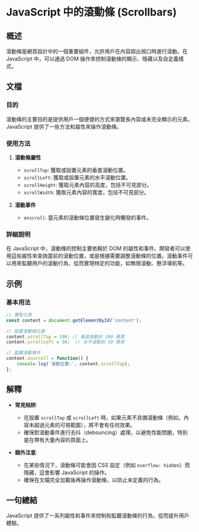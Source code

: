 <!--
Meta Description: # JavaScript 中的滾動條 (Scrollbars) ## 概述 滾動條是網頁設計中的一個重要組件，允許用戶在內容超出視口時進行滾動。在 JavaScript 中，可以通過 DOM 操作來控制滾動條的顯示、隱藏以及自定義樣式。 ## 文檔 ### 目的 滾動條的主要目的是提供用戶一個便捷的...
Meta Keywords: javascript, content, scrolltop, scrollleft, dom
-->

# JavaScript 中的滾動條 (Scrollbars)

## 概述
滾動條是網頁設計中的一個重要組件，允許用戶在內容超出視口時進行滾動。在 JavaScript 中，可以通過 DOM 操作來控制滾動條的顯示、隱藏以及自定義樣式。

## 文檔
### 目的
滾動條的主要目的是提供用戶一個便捷的方式來瀏覽長內容或未完全顯示的元素。JavaScript 提供了一些方法和屬性來操作滾動條。

### 使用方法
1. **滾動條屬性**
   - `scrollTop`: 獲取或設置元素的垂直滾動位置。
   - `scrollLeft`: 獲取或設置元素的水平滾動位置。
   - `scrollHeight`: 獲取元素內容的高度，包括不可見部分。
   - `scrollWidth`: 獲取元素內容的寬度，包括不可見部分。

2. **滾動事件**
   - `onscroll`: 當元素的滾動條位置發生變化時觸發的事件。

### 詳細說明
在 JavaScript 中，滾動條的控制主要依賴於 DOM 的屬性和事件。開發者可以使用這些屬性來查詢當前的滾動位置，或是根據需要調整滾動條的位置。滾動事件可以用來監聽用戶的滾動行為，從而實現特定的功能，如無限滾動、懸浮導航等。

## 示例
### 基本用法
```javascript
// 獲取元素
const content = document.getElementById('content');

// 設置滾動條位置
content.scrollTop = 100; // 垂直滾動到 100 像素
content.scrollLeft = 50;  // 水平滾動到 50 像素

// 監聽滾動事件
content.onscroll = function() {
    console.log('滾動位置:', content.scrollTop);
};
```

## 解釋
- **常見陷阱**: 
  - 在設置 `scrollTop` 或 `scrollLeft` 時，如果元素不具備滾動條（例如，內容未超過元素的可視範圍），將不會有任何效果。
  - 確保對滾動事件進行去抖（debouncing）處理，以避免性能問題，特別是在帶有大量內容的頁面上。

- **額外注意**: 
  - 在某些情況下，滾動條可能會因 CSS 設定（例如 `overflow: hidden`）而隱藏，這會影響 JavaScript 的操作。
  - 確保在文檔完全加載後再操作滾動條，以防止未定義的行為。

## 一句總結
JavaScript 提供了一系列屬性和事件來控制和監聽滾動條的行為，從而提升用戶體驗。